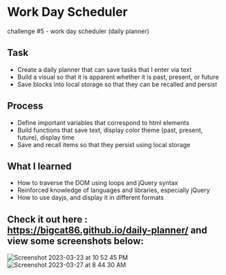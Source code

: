 # Work Day Scheduler
challenge #5 - work day scheduler (daily planner)

## Task
- Create a daily planner that can save tasks that I enter via text
- Build a visual so that it is apparent whether it is past, present, or future
- Save blocks into local storage so that they can be recalled and persist

## Process
- Define important variables that correspond to html elements
- Build functions that save text, display color theme (past, present, future), display time
- Save and recall items so that they persist using local storage

## What I learned
- How to traverse the DOM using loops and jQuery syntax
- Reinforced knowledge of languages and libraries, especially jQuery
- How to use dayjs, and display it in different formats

## Check it out here : https://bigcat86.github.io/daily-planner/  and view some screenshots below:
![Screenshot 2023-03-23 at 10 52 45 PM](https://user-images.githubusercontent.com/122062578/227427585-d74bea82-8ee3-471a-863c-1faa61d2c211.png)
![Screenshot 2023-03-27 at 8 44 30 AM](https://user-images.githubusercontent.com/122062578/227975094-7968c2ad-522e-4949-a445-d4c1ff195d67.png)
